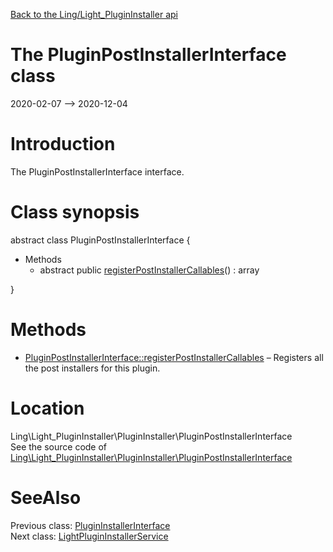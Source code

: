 [Back to the Ling/Light_PluginInstaller api](https://github.com/lingtalfi/Light_PluginInstaller/blob/master/doc/api/Ling/Light_PluginInstaller.md)



The PluginPostInstallerInterface class
================
2020-02-07 --> 2020-12-04






Introduction
============

The PluginPostInstallerInterface interface.



Class synopsis
==============


abstract class <span class="pl-k">PluginPostInstallerInterface</span>  {

- Methods
    - abstract public [registerPostInstallerCallables](https://github.com/lingtalfi/Light_PluginInstaller/blob/master/doc/api/Ling/Light_PluginInstaller/PluginInstaller/PluginPostInstallerInterface/registerPostInstallerCallables.md)() : array

}






Methods
==============

- [PluginPostInstallerInterface::registerPostInstallerCallables](https://github.com/lingtalfi/Light_PluginInstaller/blob/master/doc/api/Ling/Light_PluginInstaller/PluginInstaller/PluginPostInstallerInterface/registerPostInstallerCallables.md) &ndash; Registers all the post installers for this plugin.





Location
=============
Ling\Light_PluginInstaller\PluginInstaller\PluginPostInstallerInterface<br>
See the source code of [Ling\Light_PluginInstaller\PluginInstaller\PluginPostInstallerInterface](https://github.com/lingtalfi/Light_PluginInstaller/blob/master/PluginInstaller/PluginPostInstallerInterface.php)



SeeAlso
==============
Previous class: [PluginInstallerInterface](https://github.com/lingtalfi/Light_PluginInstaller/blob/master/doc/api/Ling/Light_PluginInstaller/PluginInstaller/PluginInstallerInterface.md)<br>Next class: [LightPluginInstallerService](https://github.com/lingtalfi/Light_PluginInstaller/blob/master/doc/api/Ling/Light_PluginInstaller/Service/LightPluginInstallerService.md)<br>
